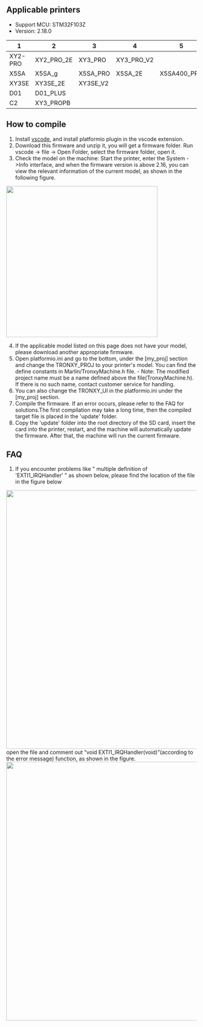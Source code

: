 ## Applicable printers
  - Support MCU: STM32F103Z
  - Version: 2.18.0 

  1|2|3|4|5|6
  --------|--------|-------|-------|-------|-------
  XY2-PRO|XY2_PRO_2E|XY3_PRO|XY3_PRO_V2
  X5SA|X5SA_g|X5SA_PRO|X5SA_2E|X5SA400_PRO|X5SA400_2E
  XY3SE|XY3SE_2E|XY3SE_V2
  D01|D01_PLUS
  C2|XY3_PROPB


## How to compile

  1. Install [vscode](https://code.visualstudio.com/), and install platformio plugin in the vscode extension.
  2. Download this firmware and unzip it, you will get a firmware folder. Run vscode -> file -> Open Folder, select the firmware folder, open it.
  3. Check the model on the machine: Start the printer, enter the System ->Info interface, and when the firmware version is above 2.16, you can view the relevant information of the current model, as shown in the following figure.
<img align="center" width=400 src="buildroot/share/pixmaps/tronxy/info.png" />
  
  4. If the applicable model listed on this page does not have your model, please download another appropriate firmware.
  5. Open platformio.ini and go to the bottom, under the [my_proj] section and change the TRONXY_PROJ to your printer's model.  You can find the define constants in Marlin/TronxyMachine.h file.
    - Note: The modified project name must be a name defined above the file(TronxyMachine.h). If there is no such name, contact customer service for handling.
  6. You can also change the TRONXY_UI in the platformio.ini under the [my_proj] section.
  7. Compile the firmware. If an error occurs, please refer to the FAQ for solutions.The first compilation may take a long time, then the compiled target file is placed in the 'update' folder.
  8. Copy the 'update' folder into the root directory of the SD card, insert the card into the printer, restart, and the machine will automatically update the firmware. After that, the machine will run the current firmware.

## FAQ

  1. If you encounter problems like " multiple definition of 'EXTI1_IRQHandler' " as shown below, please find the location of the file in the figure below
<img align="center" width=685 src="buildroot/share/pixmaps/tronxy/exti_mul_def.png" />
    open the file and comment out “void EXTI1_IRQHandler(void)”(according to the error message) function, as shown in the figure.
<img align="center" width=685 src="buildroot/share/pixmaps/tronxy/comment_exti.png" />



